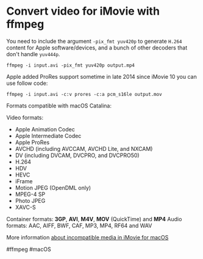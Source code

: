 # Convert video for iMovie with ffmpeg

You need to include the argument `-pix_fmt yuv420p` to generate `H.264` content for Apple software/devices, and a bunch of other decoders that don't handle `yuv444p`.

```shell
ffmpeg -i input.avi -pix_fmt yuv420p output.mp4
```

Apple added ProRes support sometime in late 2014 since iMovie 10 you can use follow code:

```shell
ffmpeg -i input.avi -c:v prores -c:a pcm_s16le output.mov
```

Formats compatible with macOS Catalina:

Video formats:

* Apple Animation Codec
* Apple Intermediate Codec
* Apple ProRes
* AVCHD (including AVCCAM, AVCHD Lite, and NXCAM)
* DV (including DVCAM, DVCPRO, and DVCPRO50)
* H.264
* HDV
* HEVC
* iFrame
* Motion JPEG (OpenDML only)
* MPEG-4 SP
* Photo JPEG
* XAVC-S

Container formats: **3GP**, **AVI**, **M4V**, **MOV** (QuickTime) and **MP4**
Audio formats: AAC, AIFF, BWF, CAF, MP3, MP4, RF64 and WAV

More information [about incompatible media in iMovie for macOS](https://support.apple.com/en-us/HT209029)

#ffmpeg #macOS 